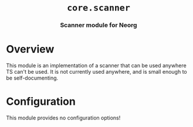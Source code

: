 <div align="center">

# `core.scanner`

### Scanner module for Neorg





</div>

# Overview

This module is an implementation of a scanner that can be used anywhere TS can't be used.
It is not currently used anywhere, and is small enough to be self-documenting.

# Configuration

This module provides no configuration options!


